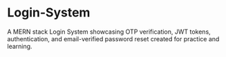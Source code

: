 # Login-System
A MERN stack Login System showcasing OTP verification, JWT tokens, authentication, and email-verified password reset created for practice and learning. 
